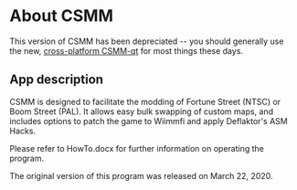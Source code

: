 # About CSMM
This version of CSMM has been depreciated -- you should generally use the new, [cross-platform CSMM-qt](https://github.com/FortuneStreetModding/csmm-qt) for most things these days.

## App description
CSMM is designed to facilitate the modding of Fortune Street (NTSC) or Boom Street (PAL). It allows easy bulk swapping of custom maps, and includes options to patch the game to Wiimmfi and apply Deflaktor's ASM Hacks.

Please refer to HowTo.docx for further information on operating the program.

The original version of this program was released on March 22, 2020.
